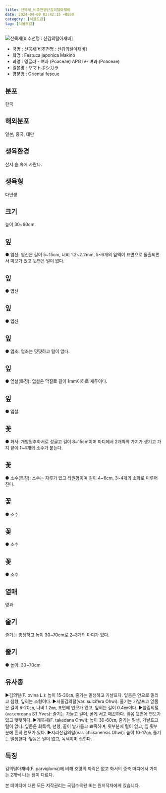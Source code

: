 ```yaml
---
title: 산묵새_비추천명산김의털아재비
date: 2024-04-09 02:42:15 +0800
category: [식물도감]
tag: [식물도감]
---
```




![산묵새[비추천명 : 산김의털아재비]](/fileUpload/plants/basic/Gramineae/Festuca/14480/1_th2.JPG)
- 국명 : 산묵새[비추천명 : 산김의털아재비]
- 학명 : Festuca japonica Makino
- 과명 : 앵글러 - 벼과 (Poaceae) APG Ⅳ- 벼과 (Poaceae)
- 일본명 : ヤマトボシガラ
- 영문명 : Oriental fescue


## 분포
한국
## 해외분포
일본, 중국, 대만
## 생육환경
산지 숲 속에 자란다.
## 생육형
다년생
## 크기
높이 30~60cm.
## 잎
● 엽신: 엽신은 길이 5~15cm, 너비 1.2~2.2mm, 5~6개의 잎맥이 표면으로 돌출되면서 미모가 있고 뒷면은 털이 없다.
## 잎
● 엽신
## 잎
● 엽신
## 잎
● 엽초: 엽초는 밋밋하고 털이 없다.
## 잎
● 옆설(특징): 엽설은 막질로 길이 1mm이하로 재두이다.
## 잎
● 엽설
## 꽃
● 화서: 개방원추화서로 성글고 길이 8~15cm이며 마디에서 2개씩의 가지가 생기고 가지 끝에 1~4개의 소수가 붙는다.
## 꽃
● 소수(특징): 소수는 자루가 있고 타원형이며 길이 4~6cm, 3~4개의 소화로 이루어진다.
## 꽃
● 소수
## 꽃
● 소수
## 꽃
● 소수
## 열매
영과
## 줄기
줄기는 총생하고 높이 30~70cm로 2~3개의 마디가 있다.
## 줄기
● 높이: 30~70cm
## 유사종
▶김의털(F. ovina L.): 높이 15-30㎝, 줄기는 밀생하고 가냘프다. 잎몸은 안으로 밀리고 침형, 잎혀는 소형이다. ▶서울김의털(var. sulcifera Ohwi): 줄기는 가냘프고 잎몸은 길이 6-20㎝, 나비 1.2㎜, 표면에 연모가 있고, 잎혀는 길이 0.4㎜이다.▶참김의털(var.coreana ST.Yves): 줄기는 가늘고 길며, 곧게 서고 매끈하다. 잎몸 뒷면에 연모가 있고 뻣뻣하다.  ▶개묵새(F. takedana Ohwi): 높이 30-60㎝, 줄기는 밀생, 가냘프고 털이 없다. 잎몸은 회록색, 선형, 끝이 날카롭고 뾰족하며, 윗부분에 털이 없고, 잎 뒷부분에 흔히 연모가 있다. ▶지리산김의털(var. chiisanensis Ohwi): 높이 10-17㎝, 줄기는 밀생한다. 잎몸은 털이 없고, 녹색이며 접힌다.
## 특징
김의털아재비(F. parvigluma)에 비해 호영의 까락은 없고 화서의 중축 마디에서 가지는 2개씩 나는 점이 다르다.






본 데이터에 대한 모든 저작권리는 국립수목원 또는 원저작자에게 있습니다.
